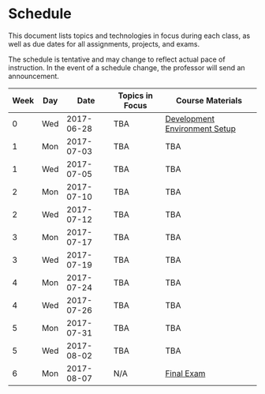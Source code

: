 # Schedule

This document lists topics and technologies in focus during each class, as well as due dates for all assignments, projects, and exams.

The schedule is tentative and may change to reflect actual pace of instruction. In the event of a schedule change, the professor will send an announcement.

Week | Day | Date | Topics in Focus | Course Materials
--- | --- | --- | --- | ---
0 | Wed | 2017-06-28 | TBA | [Development Environment Setup](/exercises/development-environment-setup/exercise.md)
1 | Mon | 2017-07-03 | TBA | TBA
1 | Wed | 2017-07-05 | TBA | TBA
2 | Mon | 2017-07-10 | TBA | TBA
2 | Wed | 2017-07-12 | TBA | TBA
3 | Mon | 2017-07-17 | TBA | TBA
3 | Wed | 2017-07-19 | TBA | TBA
4 | Mon | 2017-07-24 | TBA | TBA
4 | Wed | 2017-07-26 | TBA | TBA
5 | Mon | 2017-07-31 | TBA | TBA
5 | Wed | 2017-08-02 | TBA | TBA
6 | Mon | 2017-08-07 | N/A | [Final Exam](/exams/final/exam.md)
